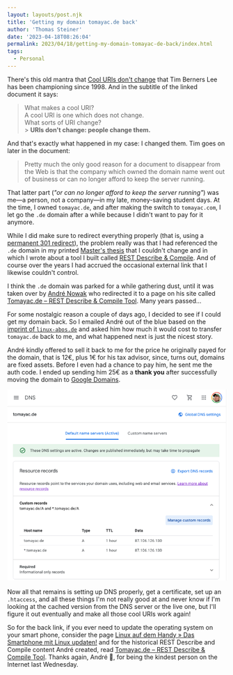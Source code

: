 ```yaml
---
layout: layouts/post.njk
title: 'Getting my domain tomayac.de back'
author: 'Thomas Steiner'
date: '2023-04-18T08:26:04'
permalink: 2023/04/18/getting-my-domain-tomayac-de-back/index.html
tags:
  - Personal
---
```


There's this old mantra that
[Cool URIs don't change](https://www.w3.org/Provider/Style/URI) that Tim Berners
Lee has been championing since 1998. And in the subtitle of the linked document
it says:

> What makes a cool URI?<br> A cool URI is one which does not change.<br> What
> sorts of URI change?<br> > **URIs don't change: people change them.**

And that's exactly what happened in my case: I changed them. Tim goes on later
in the document:

> Pretty much the only good reason for a document to disappear from the Web is
> that the company which owned the domain name went out of business or can no
> longer afford to keep the server running.

That latter part (_"or can no longer afford to keep the server running"_) was
me—a person, not a company—in my late, money-saving student days. At the time, I
owned `tomayac.de`, and after making the switch to `tomayac.com`, I let go the
`.de` domain after a while because I didn't want to pay for it anymore.

While I did make sure to redirect everything properly (that is, using a
[permanent 301 redirect](https://developers.google.com/search/docs/crawling-indexing/301-redirects#permanent-server-side-redirects)),
the problem really was that I had referenced the `.de` domain in my printed
[Master's thesis](https://www.cs.upc.edu/~tsteiner/papers/2007/automatic-multi-language-program-library-generation-for-rest-apis-masters-thesis-2007.pdf)
that I couldn't change and in which I wrote about a tool I built called
[REST Describe & Compile](https://tomayac.com/rest-describe/latest/RestDescribe.html).
And of course over the years I had accrued the occasional external link that I
likewise couldn't control.

I think the `.de` domain was parked for a while gathering dust, until it was
taken over by [André Nowak](https://www.linkedin.com/in/anowak2/) who redirected
it to a page on his site called
[Tomayac.de – REST Describe & Compile Tool](https://www.linux-abos.de/vermischtes/rest-describe-compile-tool/).
Many years passed…

For some nostalgic reason a couple of days ago, I decided to see if I could get
my domain back. So I emailed André out of the blue based on the
[imprint of `linux-abos.de`](https://www.linux-abos.de/impressum/) and asked him
how much it would cost to transfer `tomayac.de` back to me, and what happened
next is just the nicest story.

André kindly offered to sell it back to me for the price he originally payed for
the domain, that is 12€, plus 1€ for his tax advisor, since, turns out, domains
are fixed assets. Before I even had a chance to pay him, he sent me the auth
code. I ended up sending him 25€ as a **thank you** after successfully moving
the domain to [Google Domains](https://domains.google/).

![Google Domains admin panel showing the DNS section of the domain tomayac.de being edited.](/images/google-domains.png)

Now all that remains is setting up DNS properly, get a certificate, set up an
`.htaccess`, and all these things I'm not really good at and never know if I'm
looking at the cached version from the DNS server or the live one, but I'll
figure it out eventually and make all those cool URIs work again!

So for the back link, if you ever need to update the operating system on your
smart phone, consider the page
[Linux auf dem Handy » Das Smartphone mit Linux updaten!](https://www.linux-abos.de/spiele/linux-handy-smartphone/)
and for the historical REST Describe and Compile content André created, read
[Tomayac.de – REST Describe & Compile Tool](https://www.linux-abos.de/vermischtes/rest-describe-compile-tool/).
Thanks again, André 🙏, for being the kindest person on the Internet last
Wednesday.
